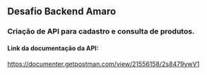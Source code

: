 ## Desafio Backend Amaro
### Criação de API para cadastro e consulta de produtos.

#### Link da documentação da API:
https://documenter.getpostman.com/view/21556158/2s8479ywV1